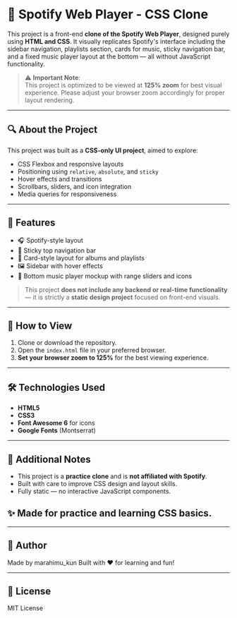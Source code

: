 # 🎵 Spotify Web Player - CSS Clone

This project is a front-end **clone of the Spotify Web Player**, designed purely using **HTML and CSS**. It visually replicates Spotify's interface including the sidebar navigation, playlists section, cards for music, sticky navigation bar, and a fixed music player layout at the bottom — all without JavaScript functionality.

> ⚠️ **Important Note**:  
> This project is optimized to be viewed at **125% zoom** for best visual experience. Please adjust your browser zoom accordingly for proper layout rendering.

---

## 🔍 About the Project

This project was built as a **CSS-only UI project**, aimed to explore:

- CSS Flexbox and responsive layouts
- Positioning using `relative`, `absolute`, and `sticky`
- Hover effects and transitions
- Scrollbars, sliders, and icon integration
- Media queries for responsiveness

---

## 📁 Features

- 🎧 Spotify-style layout
- 📌 Sticky top navigation bar
- 🎵 Card-style layout for albums and playlists
- 🖼️ Sidebar with hover effects
- 📂 Bottom music player mockup with range sliders and icons

> This project **does not include any backend or real-time functionality** — it is strictly a **static design project** focused on front-end visuals.

---

## 🚀 How to View

1. Clone or download the repository.
2. Open the `index.html` file in your preferred browser.
3. **Set your browser zoom to 125%** for the best viewing experience.

---

## 🛠️ Technologies Used

- **HTML5**
- **CSS3**
- **Font Awesome 6** for icons
- **Google Fonts** (Montserrat)

---

## 📝 Additional Notes

- This project is a **practice clone** and is **not affiliated with Spotify**.
- Built with care to improve CSS design and layout skills.
- Fully static — no interactive JavaScript components.


## ✨ Made for practice and learning CSS basics.

---

## 👤 Author

Made by marahimu_kun
Built with ❤️ for learning and fun!

---

## 📜 License

MIT License

